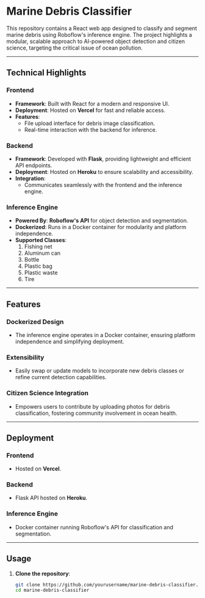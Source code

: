# Marine Debris Classifier  

This repository contains a React web app designed to classify and segment marine debris using Roboflow's inference engine. The project highlights a modular, scalable approach to AI-powered object detection and citizen science, targeting the critical issue of ocean pollution.  

---

## Technical Highlights  

### Frontend  
- **Framework**: Built with React for a modern and responsive UI.  
- **Deployment**: Hosted on **Vercel** for fast and reliable access.  
- **Features**:  
  - File upload interface for debris image classification.  
  - Real-time interaction with the backend for inference.  

### Backend  
- **Framework**: Developed with **Flask**, providing lightweight and efficient API endpoints.  
- **Deployment**: Hosted on **Heroku** to ensure scalability and accessibility.  
- **Integration**:  
  - Communicates seamlessly with the frontend and the inference engine.  

### Inference Engine  
- **Powered By**: **Roboflow's API** for object detection and segmentation.  
- **Dockerized**: Runs in a Docker container for modularity and platform independence.  
- **Supported Classes**:  
  1. Fishing net  
  2. Aluminum can  
  3. Bottle  
  4. Plastic bag  
  5. Plastic waste  
  6. Tire  

---

## Features  

### Dockerized Design  
- The inference engine operates in a Docker container, ensuring platform independence and simplifying deployment.  

### Extensibility  
- Easily swap or update models to incorporate new debris classes or refine current detection capabilities.  

### Citizen Science Integration  
- Empowers users to contribute by uploading photos for debris classification, fostering community involvement in ocean health.  

---

## Deployment  

### Frontend  
- Hosted on **Vercel**.  

### Backend  
- Flask API hosted on **Heroku**.  

### Inference Engine  
- Docker container running Roboflow's API for classification and segmentation.  

---

## Usage  

1. **Clone the repository**:  
   ```bash
   git clone https://github.com/yourusername/marine-debris-classifier.git
   cd marine-debris-classifier
